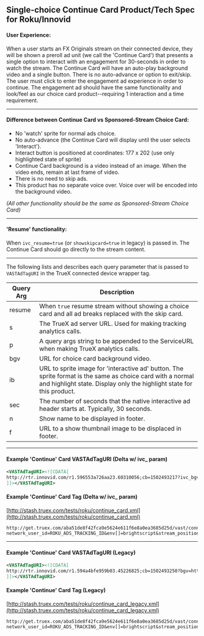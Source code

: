 ## Single-choice Continue Card Product/Tech Spec for Roku/Innovid

#### User Experience:
When a user starts an FX Originals stream on their connected device, they will be shown a preroll ad unit (we call the 'Continue Card') that presents a single option to interact with an engagement for 30-seconds in order to watch the stream.  The Continue Card will have an auto-play background video and a single button.  There is no auto-advance or option to exit/skip.  The user must click to enter the engagement ad experience in order to continue.  The engagement ad should have the same functionality and look/feel as our choice card product--requiring 1 interaction and a time requirement.

---

#### Difference between Continue Card vs Sponsored-Stream Choice Card:
* No 'watch' sprite for normal ads choice.
* No auto-advance (the Continue Card will display until the user selects 'Interact').
* Interact button is positioned at coordinates: 177 x 202 (use only highlighted state of sprite)
* Continue Card background is a video instead of an image.  When the video ends, remain at last frame of video.
* There is no need to skip ads.
* This product has no separate voice over.  Voice over will be encoded into the background video.

_(All other functionality should be the same as Sponsored-Stream Choice Card)_

---

#### 'Resume' functionality:

When `ivc_resume=true` (or `showskipcard=true` in legacy) is passed in.  The Continue Card should go directly to the stream content.

---

The following lists and describes each query parameter that is passed to `VASTAdTagURI` in the TrueX connected device wrapper tag.

| Query Arg | Description |
| ------------- | ------------- |
| resume | When `true` resume stream without showing a choice card and all ad breaks replaced with the skip card. |
| s | The TrueX ad server URL.  Used for making tracking analytics calls. |
| p | A query args string to be appended to the ServiceURL when making TrueX analytics calls. |
| bgv | URL for choice card background video. |
| ib | URL to sprite image for 'interactive ad' button.  The sprite format is the same as choice card with a normal and highlight state.  Display only the highlight state for this product. |
| sec | The number of seconds that the native interactive ad header starts at.  Typically, 30 seconds. |
| n | Show name to be displayed in footer. |
| f | URL to a show thumbnail image to be displaced in footer. |

---
#### Example 'Continue' Card VASTAdTagURI (Delta w/ ivc_ param)

```xml
<VASTAdTagURI><![CDATA[
http://rtr.innovid.com/r1.596553a726aa23.60310056;cb=1502493217?ivc_bgv=http%3A%2F%2Fmedia.truex.com%2Fvideo_assets%2F2017-07-11%2Fe85ecda8-58a3-4f2b-bb94-8ded3e2ab91a_large.mp4&ivc_f=&ivc_ib=http%3A%2F%2Fmedia.truex.com%2Fimage_assets%2F2017-08-09%2F9027f274-5808-49ef-97a8-c0bc098ac662.png&ivc_n=&ivc_p=bid_info%3Dcikxt0o9ptky3tm9sa7cjtbcd1pbdq1jzlkusqk4wb5edfs9bnwup1uszhhypjh5fpjjik9oziyq18la1mcquzpwupsk9iygm6s8bwj83z09slgok5kzk9ofow9hflzrc6ir7u551ozqryqrco4k2kxdf6x9shjxxgts8u4l3c52g3ljgx977v3sxmj1yf6uby2lp0bpqtpf54cv8jmwievepshyzez6dqoiy1f3wsup0p8eviofxp7w7dqzozvik0j2lmbgt06vjjwbprl83zcsg51s1ju85ndw7e3xrtpmkc8x31mnz9wd0zulosln9w4dtidh4ay19o2y8o8worniuc4cbmxt0urihw44gvq37kytd5cuu04l9zh7bm0gyi86jpss6cq7lmsjt3kq68kwvsdwz86r4phakn2nifkeq58jwusa7328a%26campaign_id%3D10050%26creative_id%3D11866%26currency_amount%3D1%26impression_signature%3D2a4e8d7ff975aa8e083f39ebc781d5c77239b12e9f38718121e390a95c3908d0%26impression_timestamp%3D1502493217.755281%26internal_referring_source%3DBmHW0vK-STWk5DfaI2H9Dw%26ip%3D76.79.158.34%26network_user_id%3DLz9E46QMTnmdYZhY-Cbeng%26placement_hash%3Daba51de8f42fca9e5624e611f6e8a0ea3685d25d%26session_id%3DYdx0qBZtSmSCBD0aDBGyng%26stream_id%3D123%26stream_position%3Dpreroll&ivc_resume=false&ivc_s=http%3A%2F%2Fserve.truex.com&ivc_sec=30&ivc_showskipcard=false
]]></VASTAdTagURI>
```

#### Example 'Continue' Card Tag (Delta w/ ivc_ param)
[http://stash.truex.com/tests/roku/continue_card.xml](http://stash.truex.com/tests/roku/continue_card.xml)

```
http://get.truex.com/aba51de8f42fca9e5624e611f6e8a0ea3685d25d/vast/connected_device?network_user_id=ROKU_ADS_TRACKING_ID&env[]=brightscript&stream_position=preroll&native_prefix=ivc_
```
---

#### Example 'Continue' Card VASTAdTagURI (Legacy)

```xml
<VASTAdTagURI><![CDATA[
http://rtr.innovid.com/r1.594a4bfe959b03.45226825;cb=1502493250?bgv=http%3A%2F%2Fmedia.truex.com%2Fvideo_assets%2F2017-07-11%2Fe85ecda8-58a3-4f2b-bb94-8ded3e2ab91a_large.mp4&f=&ib=http%3A%2F%2Fmedia.truex.com%2Fimage_assets%2F2017-08-09%2F9027f274-5808-49ef-97a8-c0bc098ac662.png&n=&p=bid_info%3Dcikxt0o9ptky3tm9iqt2nai4q940h767ikvzgx7htkd871vw3xj6cym3jsy4ahushgybk55m3gp5y31obc5v14kstbklxza203njy95f2rahsqp1b7y8itfyovtfqol9gk8a7q078nnlgke8v4e1z89mdygtxbrmm5xxryg6nppevukv8a2jwbq8dvg9mx5jc84qthx8tknknvfqphxvm3yeita6aqfwwsf6cmyouwlbo52xbzypz9fkpsvt1f1wpn2996b5aunvqo0nz8nmhiabl37vro8n0u9k0dcz530mbbd1x3prhui8whuw7a6ugikjwfnt1e83867ycqfgzd8o7i8963qq5u5eo6uolizoyb3ewt7sk75kyvajid16wg2opfisv88lvuvlz92w2jl0gv1i8ke55npxyv0k36lhhd7u3ukmd347e%26campaign_id%3D10050%26creative_id%3D11866%26currency_amount%3D1%26impression_signature%3D1996f6b2ca137bb7b6abf32326e55ed3d98d61eba31b086cfae14007fb614be9%26impression_timestamp%3D1502493250.8368917%26internal_referring_source%3DE26z5w9OT9avDpfSzY4C3w%26ip%3D76.79.158.34%26network_user_id%3D2F3QbrB1RMGMBY86KRlkpw%26placement_hash%3Daba51de8f42fca9e5624e611f6e8a0ea3685d25d%26session_id%3DiFmfAegpSnWfrwBeZZMxcA%26stream_id%3D123%26stream_position%3Dpreroll&resume=false&s=http%3A%2F%2Fserve.truex.com&sec=30&showskipcard=false
]]></VASTAdTagURI>
```

#### Example 'Continue' Card Tag (Legacy)
[http://stash.truex.com/tests/roku/continue_card_legacy.xml](http://stash.truex.com/tests/roku/continue_card_legacy.xml)
```
http://get.truex.com/aba51de8f42fca9e5624e611f6e8a0ea3685d25d/vast/connected_device?network_user_id=ROKU_ADS_TRACKING_ID&env[]=brightscript&stream_position=preroll&stream_id=123&dimension_5=legacy_testing
```
